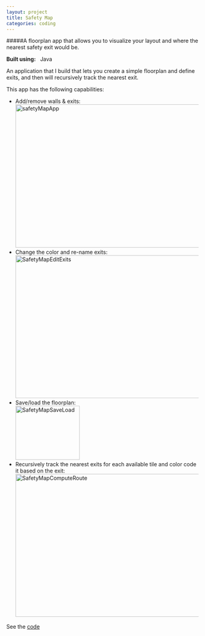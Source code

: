 ```yaml
---
layout: project
title: Safety Map
categories: coding
---
```


#####A floorplan app that allows you to visualize your layout and where the nearest safety exit would be.

<p><strong>Built using:</strong>&nbsp;&nbsp;<span title="Java" class="pict-prog-java icon-2x"> </span>Java</p>



An application that I build that lets you create a simple floorplan and define exits, and then will
recursively track the nearest exit.
<!-- abridge -->

This app has the following capabilities:   
* Add/remove walls & exits:   
<a href="http://www.flickr.com/photos/97299680@N08/9001794399/" title="safetyMapApp by martingingras, on Flickr"><img src="http://farm8.staticflickr.com/7456/9001794399_73b0d299ba_z.jpg" width="640" height="374" alt="safetyMapApp"></a>   
* Change the color and re-name exits:   
<a href="http://www.flickr.com/photos/97299680@N08/9003024640/" title="SafetyMapEditExits by martingingras, on Flickr"><img src="http://farm6.staticflickr.com/5468/9003024640_36583ab664_z.jpg" width="640" height="373" alt="SafetyMapEditExits"></a>   
* Save/load the floorplan:   
<a href="http://www.flickr.com/photos/97299680@N08/9002975730/" title="SafetyMapSaveLoad by martingingras, on Flickr"><img src="http://farm9.staticflickr.com/8279/9002975730_683e89b32c_o.png" width="168" height="141" alt="SafetyMapSaveLoad"></a>   
* Recursively track the nearest exits for each available tile and color code it based on the exit:   
<a href="http://www.flickr.com/photos/97299680@N08/9001794427/" title="SafetyMapComputeRoute by martingingras, on Flickr"><img src="http://farm8.staticflickr.com/7406/9001794427_048eb65310_z.jpg" width="640" height="373" alt="SafetyMapComputeRoute"></a>   


See the [code](https://github.com/mgingras/safety-map-route)